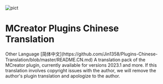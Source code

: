 ![pict](https://github.com/Jin1358/Plugins-Chinese-Translation/assets/126249552/81b94bc5-18eb-41b9-b509-dc679d702a95)
<H1>MCreator Plugins Chinese Translation</H1>
Other Language
[简体中文](https://github.com/Jin1358/Plugins-Chinese-Translation/blob/master/README.CN.md)
A translation pack of the MCreator plugin, currently available for versions 2023.1 and more.
If this translation involves copyright issues with the author, we will remove the author's plugin translation and apologize to the author. 
